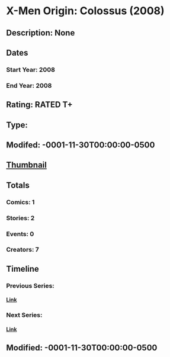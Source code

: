 # X-Men Origin: Colossus (2008)
## Description: None
## Dates
### Start Year: 2008
### End Year: 2008
## Rating: RATED T+
## Type: 
## Modifed: -0001-11-30T00:00:00-0500
## [Thumbnail](http://i.annihil.us/u/prod/marvel/i/mg/6/40/4bae81993b304.jpg)
## Totals
### Comics: 1
### Stories: 2
### Events: 0
### Creators: 7
## Timeline
### Previous Series: 
#### [Link]()
### Next Series: 
#### [Link]()
## Modified: -0001-11-30T00:00:00-0500